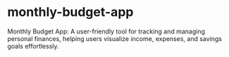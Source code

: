 # monthly-budget-app
Monthly Budget App: A user-friendly tool for tracking and managing personal finances, helping users visualize income, expenses, and savings goals effortlessly.
